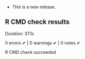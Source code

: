 
* This is a new release.

## R CMD check results

Duration: 37.1s

0 errors ✔ | 0 warnings ✔ | 0 notes ✔

R CMD check succeeded


